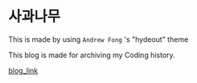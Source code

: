# 사과나무

This is made by using `Andrew Fong` 's "hydeout"  theme



This blog is made for archiving my Coding history.

<a href="https://ymgym.github.io">blog_link</a>



